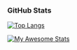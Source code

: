 ### GitHub Stats
[![Top Langs](https://github-readme-stats.vercel.app/api/top-langs/?username=Nitish222&theme=radical)](https://github.com/anuraghazra/github-readme-stats)

[![My Awesome Stats](https://awesome-github-stats.azurewebsites.net/user-stats/Nitish222?cardType=level&theme=dark)](https://git.io/awesome-stats-card)
